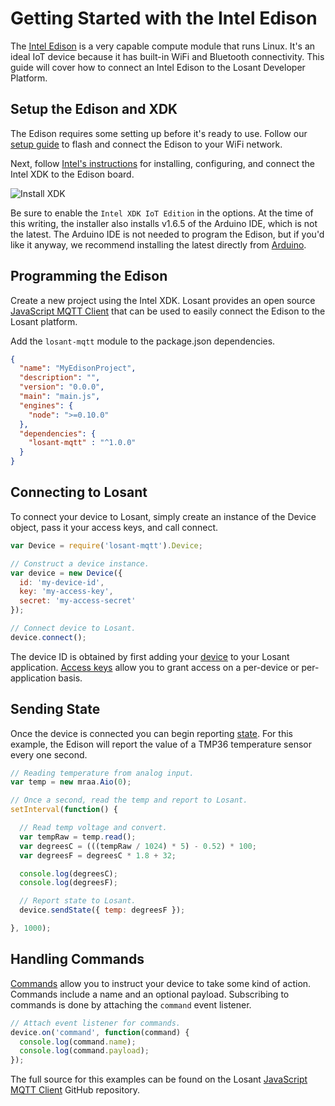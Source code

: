 # Getting Started with the Intel Edison

The <a href="http://www.intel.com/content/www/us/en/do-it-yourself/edison.html" target="_blank">Intel Edison</a> is a very capable compute module that runs Linux. It's an ideal IoT device because it has built-in WiFi and Bluetooth connectivity. This guide will cover how to connect an Intel Edison to the Losant Developer Platform.

## Setup the Edison and XDK

The Edison requires some setting up before it's ready to use. Follow our <a href="https://www.losant.com/blog/getting-started-with-the-intel-edison" target="_blank">setup guide</a> to flash and connect the Edison to your WiFi network.

Next, follow <a href="https://software.intel.com/en-us/intel-xdk-iot-edition-guide" target="_blank">Intel's instructions</a> for installing, configuring, and connect the Intel XDK to the Edison board.

![Install XDK](/images/getting-started/boards/install-xdk.png "Install XDK")

Be sure to enable the `Intel XDK IoT Edition` in the options. At the time of this writing, the installer also installs v1.6.5 of the Arduino IDE, which is not the latest. The Arduino IDE is not needed to program the Edison, but if you'd like it anyway, we recommend installing the latest directly from <a href="https://www.arduino.cc/en/Main/Software" target="_blank">Arduino</a>.

## Programming the Edison

Create a new project using the Intel XDK. Losant provides an open source <a href="https://github.com/Losant/losant-mqtt-js" target="_blank">JavaScript MQTT Client</a> that can be used to easily connect the Edison to the Losant platform.

Add the `losant-mqtt` module to the package.json dependencies.

```json
{
  "name": "MyEdisonProject",
  "description": "",
  "version": "0.0.0",
  "main": "main.js",
  "engines": {
    "node": ">=0.10.0"
  },
  "dependencies": {
    "losant-mqtt" : "^1.0.0"
  }
}
```

## Connecting to Losant

To connect your device to Losant, simply create an instance of the Device object, pass it your access keys, and call connect.

```javascript
var Device = require('losant-mqtt').Device;

// Construct a device instance.
var device = new Device({
  id: 'my-device-id',
  key: 'my-access-key',
  secret: 'my-access-secret'
});

// Connect device to Losant.
device.connect();
```

The device ID is obtained by first adding your [device](/devices/overview/) to your Losant application. [Access keys](/applications/access-keys/) allow you to grant access on a per-device or per-application basis.

## Sending State

Once the device is connected you can begin reporting [state](/devices/state/). For this example, the Edison will report the value of a TMP36 temperature sensor every one second.

```javascript
// Reading temperature from analog input.
var temp = new mraa.Aio(0);

// Once a second, read the temp and report to Losant.
setInterval(function() {

  // Read temp voltage and convert.
  var tempRaw = temp.read();
  var degreesC = (((tempRaw / 1024) * 5) - 0.52) * 100;
  var degreesF = degreesC * 1.8 + 32;

  console.log(degreesC);
  console.log(degreesF);

  // Report state to Losant.
  device.sendState({ temp: degreesF });

}, 1000);
```

## Handling Commands

[Commands](/devices/commands/) allow you to instruct your device to take some kind of action. Commands include a name and an optional payload. Subscribing to commands is done by attaching the `command` event listener.

```javascript
// Attach event listener for commands.
device.on('command', function(command) {
  console.log(command.name);
  console.log(command.payload);
});
```

The full source for this examples can be found on the Losant <a href="https://github.com/Losant/losant-mqtt-js" target="_blank">JavaScript MQTT Client</a> GitHub repository.
